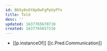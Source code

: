 ```yaml
---
id: B6Xy0xGYApOwFgPpUyPYv
title: Told
desc: ''
updated: 1637765670710
created: 1637765657216
---
```



- [[p.instanceOf]] [[c.Pred.Communication]]
